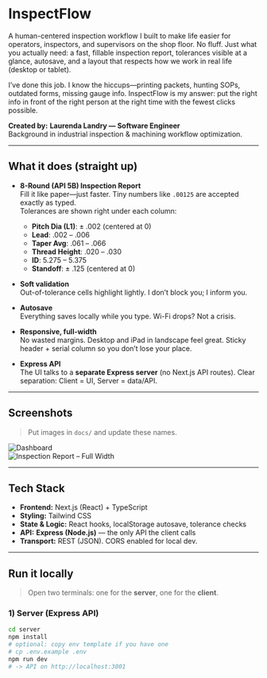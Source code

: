 # InspectFlow

A human-centered inspection workflow I built to make life easier for operators, inspectors, and supervisors on the shop floor. No fluff. Just what you actually need: a fast, fillable inspection report, tolerances visible at a glance, autosave, and a layout that respects how we work in real life (desktop or tablet).

I’ve done this job. I know the hiccups—printing packets, hunting SOPs, outdated forms, missing gauge info. InspectFlow is my answer: put the right info in front of the right person at the right time with the fewest clicks possible.

**Created by:** **Laurenda Landry — Software Engineer**  
Background in industrial inspection & machining workflow optimization.

---

## What it does (straight up)

- **8-Round (API 5B) Inspection Report**  
  Fill it like paper—just faster. Tiny numbers like `.00125` are accepted exactly as typed.  
  Tolerances are shown right under each column:
  - **Pitch Dia (L1)**: ± .002 (centered at 0)
  - **Lead**: .002 – .006
  - **Taper Avg**: .061 – .066
  - **Thread Height**: .020 – .030
  - **ID**: 5.275 – 5.375
  - **Standoff**: ± .125 (centered at 0)

- **Soft validation**  
  Out-of-tolerance cells highlight lightly. I don’t block you; I inform you.

- **Autosave**  
  Everything saves locally while you type. Wi-Fi drops? Not a crisis.

- **Responsive, full-width**  
  No wasted margins. Desktop and iPad in landscape feel great. Sticky header + serial column so you don’t lose your place.

- **Express API**  
  The UI talks to a **separate Express server** (no Next.js API routes). Clear separation: Client = UI, Server = data/API.

---

## Screenshots

> Put images in `docs/` and update these names.

![Dashboard](./docs/screenshot-dashboard.png)  
![Inspection Report – Full Width](./docs/screenshot-report.png)

---

## Tech Stack

- **Frontend:** Next.js (React) + TypeScript
- **Styling:** Tailwind CSS
- **State & Logic:** React hooks, localStorage autosave, tolerance checks
- **API:** **Express (Node.js)** — the only API the client calls
- **Transport:** REST (JSON). CORS enabled for local dev.

---

## Run it locally

> Open two terminals: one for the **server**, one for the **client**.

### 1) Server (Express API)
```bash
cd server
npm install
# optional: copy env template if you have one
# cp .env.example .env
npm run dev
# -> API on http://localhost:3001
